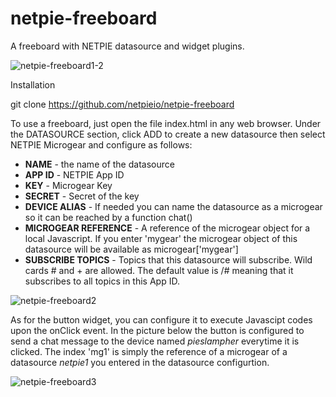 netpie-freeboard
==========

A freeboard with NETPIE datasource and widget plugins.

![netpie-freeboard1-2](https://cloud.githubusercontent.com/assets/7685964/15770052/ee3c451c-298a-11e6-95ec-a627477e9bd9.jpg)

Installation

git clone https://github.com/netpieio/netpie-freeboard

To use a freeboard, just open the file index.html in any web browser. Under the DATASOURCE section, click ADD to create a new datasource then select NETPIE Microgear and configure as follows:

- **NAME** - the name of the datasource
- **APP ID** - NETPIE App ID
- **KEY** - Microgear Key
- **SECRET** - Secret of the key
- **DEVICE ALIAS** - If needed you can name the datasource as a microgear so it can be reached by a function chat()
- **MICROGEAR REFERENCE** - A reference of the microgear object for a local Javascript. If you enter 'mygear' the microgear object of this datasource will be available as microgear['mygear']
- **SUBSCRIBE TOPICS** - Topics that this datasource will subscribe. Wild cards # and + are allowed. The default value is /# meaning that it subscribes to all topics in this App ID.

![netpie-freeboard2](https://cloud.githubusercontent.com/assets/7685964/15654634/fbe3c096-26bf-11e6-8ab5-4656839b53ad.jpg)

As for the button widget, you can configure it to execute Javascipt codes upon the onClick event. In the picture below the button is configured to send a chat message to the device named *pieslampher* everytime it is clicked. The index 'mg1' is simply the reference of a microgear of a datasource *netpie1* you entered in the datasource configurtion.

![netpie-freeboard3](https://cloud.githubusercontent.com/assets/7685964/15655823/ec23a1f2-26ca-11e6-9968-ee500136b7bc.jpg)
